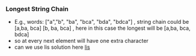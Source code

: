 ### Longest String Chain

- E.g., words: ["a","b", "ba", "bca", "bda", "bdca"] , string chain could be [a,ba, bca] [b, ba, bca] , here in this case the longest will be [a,ba, bca, bdca]
- so at every next element will have one extra character
- can we use lis solution here [lis](https://github.com/Maniabhishek/Data-Structure-And-Algorithm/blob/main/5.DynamicProgramming/e.LIS/b.longestIncresingSubsequence.md)
